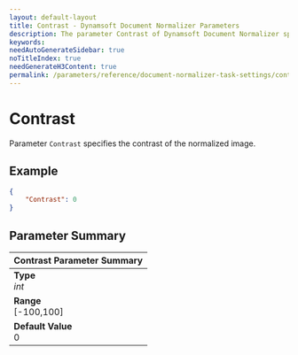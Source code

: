 ```yaml
---
layout: default-layout
title: Contrast - Dynamsoft Document Normalizer Parameters
description: The parameter Contrast of Dynamsoft Document Normalizer specifies the contrast of the normalized image.
keywords:
needAutoGenerateSidebar: true
noTitleIndex: true
needGenerateH3Content: true
permalink: /parameters/reference/document-normalizer-task-settings/contrast.html
---
```


# Contrast

Parameter `Contrast` specifies the contrast of the normalized image.

## Example

```json
{
    "Contrast": 0
}
```

## Parameter Summary

| Contrast Parameter Summary |
| :------------------------ |
| **Type**<br>*int* |
| **Range**<br>[-100,100] |
| **Default Value**<br>0 |

